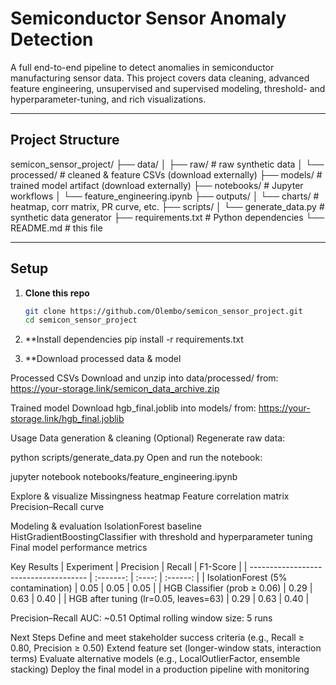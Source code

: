 # Semiconductor Sensor Anomaly Detection

A full end-to-end pipeline to detect anomalies in semiconductor manufacturing sensor data. This project covers data cleaning, advanced feature engineering, unsupervised and supervised modeling, threshold- and hyperparameter-tuning, and rich visualizations.

---

## Project Structure

semicon_sensor_project/
├── data/
│ ├── raw/ # raw synthetic data
│ └── processed/ # cleaned & feature CSVs (download externally)
├── models/ # trained model artifact (download externally)
├── notebooks/ # Jupyter workflows
│ └── feature_engineering.ipynb
├── outputs/
│ └── charts/ # heatmap, corr matrix, PR curve, etc.
├── scripts/
│ └── generate_data.py # synthetic data generator
├── requirements.txt # Python dependencies
└── README.md # this file


---

## Setup

1. **Clone this repo**  
   ```bash
   git clone https://github.com/Olembo/semicon_sensor_project.git
   cd semicon_sensor_project

2. **Install dependencies
   pip install -r requirements.txt

3. **Download processed data & model

Processed CSVs
Download and unzip into data/processed/ from:
https://your-storage.link/semicon_data_archive.zip

Trained model
Download hgb_final.joblib into models/ from:
https://your-storage.link/hgb_final.joblib

Usage
Data generation & cleaning
(Optional) Regenerate raw data:

python scripts/generate_data.py
Open and run the notebook:

jupyter notebook notebooks/feature_engineering.ipynb

Explore & visualize
Missingness heatmap
Feature correlation matrix
Precision–Recall curve


Modeling & evaluation
IsolationForest baseline
HistGradientBoostingClassifier with threshold and hyperparameter tuning
Final model performance metrics

Key Results
| Experiment                            | Precision | Recall | F1-Score |
| ------------------------------------- | :-------: | :----: | :------: |
| IsolationForest (5% contamination)    |    0.05   |  0.05  |   0.05   |
| HGB Classifier (prob ≥ 0.06)          |    0.29   |  0.63  |   0.40   |
| HGB after tuning (lr=0.05, leaves=63) |    0.29   |  0.63  |   0.40   |

Precision–Recall AUC: ~0.51
Optimal rolling window size: 5 runs

Next Steps
Define and meet stakeholder success criteria (e.g., Recall ≥ 0.80, Precision ≥ 0.50)
Extend feature set (longer-window stats, interaction terms)
Evaluate alternative models (e.g., LocalOutlierFactor, ensemble stacking)
Deploy the final model in a production pipeline with monitoring
